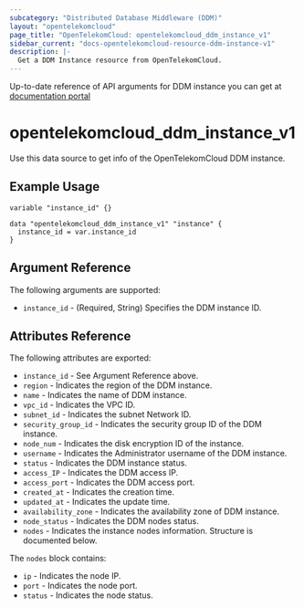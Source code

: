 ```yaml
---
subcategory: "Distributed Database Middleware (DDM)"
layout: "opentelekomcloud"
page_title: "OpenTelekomCloud: opentelekomcloud_ddm_instance_v1"
sidebar_current: "docs-opentelekomcloud-resource-ddm-instance-v1"
description: |-
  Get a DDM Instance resource from OpenTelekomCloud.
---
```


Up-to-date reference of API arguments for DDM instance you can get at
[documentation portal](https://docs.otc.t-systems.com/distributed-database-middleware/api-ref/apis_recommended/ddm_instances/querying_details_of_a_ddm_instance.html)

# opentelekomcloud_ddm_instance_v1

Use this data source to get info of the OpenTelekomCloud DDM instance.

## Example Usage
```hcl
variable "instance_id" {}

data "opentelekomcloud_ddm_instance_v1" "instance" {
  instance_id = var.instance_id
}
```

## Argument Reference

The following arguments are supported:

* `instance_id` - (Required, String) Specifies the DDM instance ID.

## Attributes Reference

The following attributes are exported:

* `instance_id` - See Argument Reference above.
* `region` - Indicates the region of the DDM instance.
* `name` - Indicates the name of DDM instance.
* `vpc_id` - Indicates the VPC ID.
* `subnet_id` - Indicates the subnet Network ID.
* `security_group_id` - Indicates the security group ID of the DDM instance.
* `node_num` - Indicates the disk encryption ID of the instance.
* `username` - Indicates the Administrator username of the DDM instance.
* `status` - Indicates the DDM instance status.
* `access_IP` - Indicates the DDM access IP.
* `access_port` - Indicates the DDM access port.
* `created_at` - Indicates the creation time.
* `updated_at` - Indicates the update time.
* `availability_zone` - Indicates the availability zone of DDM instance.
* `node_status` - Indicates the DDM nodes status.
* `nodes` - Indicates the instance nodes information. Structure is documented below.

The `nodes` block contains:

  - `ip` - Indicates the node IP.
  - `port` - Indicates the node port.
  - `status` - Indicates the node status.
